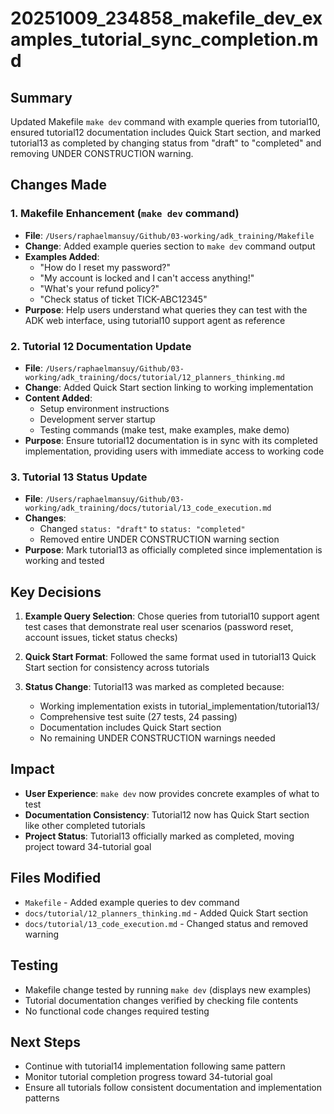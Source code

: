 # 20251009_234858_makefile_dev_examples_tutorial_sync_completion.md

## Summary

Updated Makefile `make dev` command with example queries from tutorial10, ensured tutorial12 documentation includes Quick Start section, and marked tutorial13 as completed by changing status from "draft" to "completed" and removing UNDER CONSTRUCTION warning.

## Changes Made

### 1. Makefile Enhancement (`make dev` command)

- **File**: `/Users/raphaelmansuy/Github/03-working/adk_training/Makefile`
- **Change**: Added example queries section to `make dev` command output
- **Examples Added**:
  - "How do I reset my password?"
  - "My account is locked and I can't access anything!"
  - "What's your refund policy?"
  - "Check status of ticket TICK-ABC12345"
- **Purpose**: Help users understand what queries they can test with the ADK web interface, using tutorial10 support agent as reference

### 2. Tutorial 12 Documentation Update

- **File**: `/Users/raphaelmansuy/Github/03-working/adk_training/docs/tutorial/12_planners_thinking.md`
- **Change**: Added Quick Start section linking to working implementation
- **Content Added**:
  - Setup environment instructions
  - Development server startup
  - Testing commands (make test, make examples, make demo)
- **Purpose**: Ensure tutorial12 documentation is in sync with its completed implementation, providing users with immediate access to working code

### 3. Tutorial 13 Status Update

- **File**: `/Users/raphaelmansuy/Github/03-working/adk_training/docs/tutorial/13_code_execution.md`
- **Changes**:
  - Changed `status: "draft"` to `status: "completed"`
  - Removed entire UNDER CONSTRUCTION warning section
- **Purpose**: Mark tutorial13 as officially completed since implementation is working and tested

## Key Decisions

1. **Example Query Selection**: Chose queries from tutorial10 support agent test cases that demonstrate real user scenarios (password reset, account issues, ticket status checks)

2. **Quick Start Format**: Followed the same format used in tutorial13 Quick Start section for consistency across tutorials

3. **Status Change**: Tutorial13 was marked as completed because:
   - Working implementation exists in tutorial_implementation/tutorial13/
   - Comprehensive test suite (27 tests, 24 passing)
   - Documentation includes Quick Start section
   - No remaining UNDER CONSTRUCTION warnings needed

## Impact

- **User Experience**: `make dev` now provides concrete examples of what to test
- **Documentation Consistency**: Tutorial12 now has Quick Start section like other completed tutorials
- **Project Status**: Tutorial13 officially marked as completed, moving project toward 34-tutorial goal

## Files Modified

- `Makefile` - Added example queries to dev command
- `docs/tutorial/12_planners_thinking.md` - Added Quick Start section
- `docs/tutorial/13_code_execution.md` - Changed status and removed warning

## Testing

- Makefile change tested by running `make dev` (displays new examples)
- Tutorial documentation changes verified by checking file contents
- No functional code changes required testing

## Next Steps

- Continue with tutorial14 implementation following same pattern
- Monitor tutorial completion progress toward 34-tutorial goal
- Ensure all tutorials follow consistent documentation and implementation patterns
